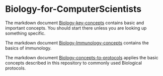 # Biology-for-ComputerScientists

The markdown document [Biology-key-concepts](https://github.com/scienceystuff/Biology-for-ComputerScientists/blob/master/Biology-key-concepts.md) contains basic and important concepts. You should start there unless you are looking up something specific.

The markdown document [Biology-Immunology-concepts]() contains the basics of immunology.

The markdown document [Biology-concepts-to-protocols]() applies the basic concepts described in this repository to commonly used Biological protocols.
